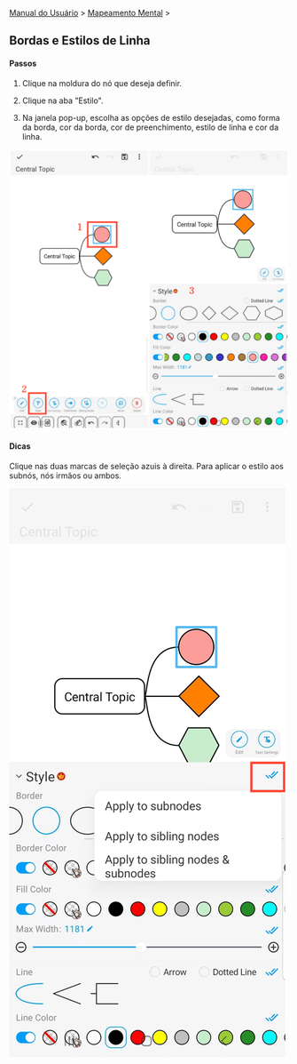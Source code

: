 [Manual do Usuário](/dragonnest/drawnote/manual/pt) > [Mapeamento Mental](/dragonnest/drawnote/manual/pt/mind_mapping) >

Bordas e Estilos de Linha
---
#### Passos

1. Clique na moldura do nó que deseja definir.

2. Clique na aba "Estilo".

3. Na janela pop-up, escolha as opções de estilo desejadas, como forma da borda, cor da borda, cor de preenchimento, estilo de linha e cor da linha.

![Bordas e Estilos de Linha](imgs/border_and_line_style.png)

#### Dicas
Clique nas duas marcas de seleção azuis à direita. Para aplicar o estilo aos subnós, nós irmãos ou ambos.

![Bordas e Estilos de Linha](imgs/border_and_line_style1.png)